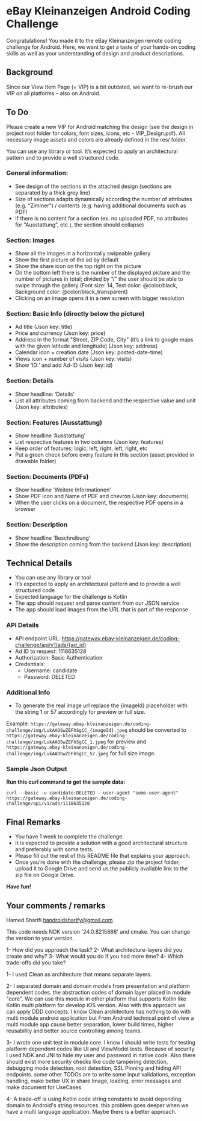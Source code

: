 # eBay Kleinanzeigen Android Coding Challenge

Congratulations! You made it to the eBay Kleinanzeigen remote coding challenge for Android. Here, we want to get a taste of your hands-on coding skills as well as your understanding of design and product descriptions.

## Background
Since our View Item Page (= VIP) is a bit outdated, we want to re-brush our VIP on all platforms – also on Android.


## To Do
Please create a new VIP for Android matching the design (see the design in project root folder for colors, font sizes, icons, 
etc - VIP_Design.pdf). All necessary image assets and colors are already defined in the res/ folder.

You can use any library or tool. It’s expected to apply an architectural pattern and to provide a well structured code.

### General information:
* See design of the sections in the attached design (sections are separated by a thick grey line)
* Size of sections adapts dynamically according the number of attributes (e.g. “Zimmer”) / contents (e.g. having additional documents such as PDF)
* If there is no content for a section (ex. no uploaded PDF, no attributes for “Ausstattung”, etc.), the section should collapse)

### Section: Images
* Show all the images in a horizontally swipeable gallery
* Show the first picture of the ad by default
* Show the share icon on the top right on the picture
* On the bottom left there is the number of the displayed picture and the number of pictures in total; divided by “/”
the user should be able to swipe through the gallery (Font size: 14, Text color: @color/black, Background color: @color/black_transparent)
* Clicking on an image opens it in a new screen with bigger resolution

### Section: Basic Info (directly below the picture) 
* Ad title (Json key: title)
* Price and currency (Json key: price)
* Address in the format "Street, ZIP Code, City" (it’s a link to google maps with the given latitude and longitude) (Json key: address)
* Calendar icon + creation date (Json key: posted-date-time)
* Views icon + number of visits (Json key: visits)
* Show ‘ID:’ and add Ad-ID (Json key: id)

### Section: Details
* Show headline: ‘Details’
* List all attributes coming from backend and the respective value and unit (Json key: attributes)

### Section: Features (Ausstattung) 
* Show headline ‘Ausstattung’
* List respective features in two columns (Json key: features)
* Keep order of features; logic: left, right, left, right, etc
* Put a green check before every feature in this section (asset provided in drawable folder)

### Section: Documents (PDFs)
* Show headline ‘Weitere Informationen’
* Show PDF icon and Name of PDF and chevron (Json key: documents)
* When the user clicks on a document, the respective PDF opens in a browser

### Section: Description
* Show headline ‘Beschreibung’
* Show the description coming from the backend (Json key: description)

## Technical Details
* You can use any library or tool
* It’s expected to apply an architectural pattern and to provide a well structured code
* Expected language for the challenge is Kotlin
* The app should request and parse content from our JSON service
* The app should load images from the URL that is part of the response

### API Details
* API endpoint URL: https://gateway.ebay-kleinanzeigen.de/coding-challenge/api/v1/ads/{ad_id}
* Ad ID to request: 1118635128
* Authorization: Basic Authentication
* Credentials:
  * Username: candidate
  * Password: DELETED

### Additional Info
* To generate the real image url replace the {imageId} placeholder with the string 1 or 57 accordingly for preview or full size.

Example:
`https://gateway.ebay-kleinanzeigen.de/coding-challenge/img/LukAAOSwZEFhSgCC_{imageId}.jpeg`
should be converted to
`https://gateway.ebay-kleinanzeigen.de/coding-challenge/img/LukAAOSwZEFhSgCC_1.jpeg` for preview
and
`https://gateway.ebay-kleinanzeigen.de/coding-challenge/img/LukAAOSwZEFhSgCC_57.jpeg` for full size image.

### Sample Json Output

**Run this curl command to get the sample data:**

```
curl --basic -u candidate:DELETED --user-agent "some-user-agent" https://gateway.ebay-kleinanzeigen.de/coding-challenge/api/v1/ads/1118635128
```

## Final Remarks

* You have 1 week to complete the challenge.
* It is expected to provide a solution with a good architectural structure and preferably with some tests.
* Please fill out the rest of this README file that explains your approach.
* Once you’re done with the challenge, please zip the project folder, upload it to Google Drive and send us the publicly available link to the zip file on Google Drive.

**Have fun!**


## Your comments / remarks

Hamed Sharifi
handroidsharify@gmail.com

This code needs NDK version '24.0.8215888' and cmake. You can change the version to your version.

1- How did you approach the task?
2- What architecture-layers did you create and why?
3- What would you do if you had more time?
4- Which trade-offs did you take?

1- I used Clean as architecture that means separate layers.

2- I separated domain and domain models from presentation and platform dependent codes.
the abstraction codes of domain layer placed in module "core". We can use this module in other
platform that supports Kotlin like Kotlin multi platform for develop iOS version. Also with this
approach we can apply DDD concepts. I know Clean architecture has nothing to do with multi module 
android application but From Android technical point of view a multi module app cause better separation,
lower build times, higher reusability and better source controlling among teams.

3- I wrote one unit test in module core. I know I should write tests
for testing platform dependent codes like UI and ViewModel tests.
Because of security I used NDK and JNI to hide my user and password in native code.
Also there should exist more security checks like code tampering detection, debugging mode detection,
root detection, SSL Pinning and hiding API endpoints.
some other TODOs are to write some input validations, exception handling, make better UX
in share Image, loading, error messages and make document for UseCases  


4- A trade-off is using Kotlin code string constants to avoid
depending domain to Android's string resources. this problem goes deeper
when we have a multi language application. Maybe there is a better approach.


